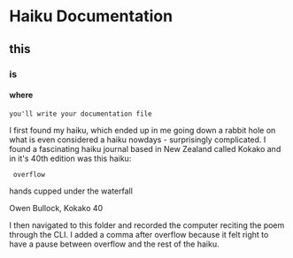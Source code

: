 # Haiku Documentation
## this
### is
#### where
`you'll write your documentation file`

I first found my haiku, which ended up in me going down a rabbit hole on what is even considered a haiku nowdays - surprisingly complicated. I found a fascinating haiku journal based in New Zealand called Kokako and in it's 40th edition was this haiku:

     overflow
   hands cupped
under the waterfall

Owen Bullock, Kokako 40

I then navigated to this folder and recorded the computer reciting the poem through the CLI. I added a comma after overflow because it felt right to have a pause between overflow and the rest of the haiku. 